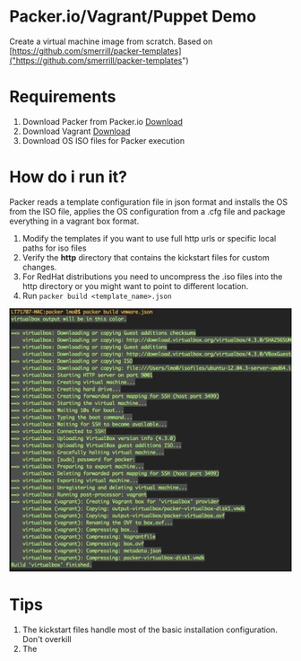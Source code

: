 Packer.io/Vagrant/Puppet Demo
===========

Create a virtual machine image from scratch. Based on [https://github.com/smerrill/packer-templates]("https://github.com/smerrill/packer-templates")

Requirements
===========

1. Download Packer from Packer.io [Download](http://www.packer.io/downloads.html)
2. Download Vagrant [Download](http://downloads.vagrantup.com/)
3. Download OS ISO files for Packer execution

How do i run it?
==============

Packer reads a template configuration file in json format and installs the OS from the ISO file, applies the OS configuration from a .cfg file and package everything in a vagrant box format.

1. Modify the templates if you want to use full http urls or specific local paths for iso files 
2. Verify the **http** directory that contains the kickstart files for custom changes.
3. For RedHat distributions you need to uncompress the .iso files into the http directory or you might want to point to different location.
4. Run ```packer build <template_name>.json```

![packer ouput](http://github.com/lmayorga1980/packer-demo/raw/master/packer-image.png)

Tips
====

1. The kickstart files handle most of the basic installation configuration. Don't overkill
2. The <template>.json file user needs to match the default user created on the kickstart file

Oracle Linux Example
======

1. Create Oracle Linux Image ```packer build -only=virtualbox templates\oracle.json```
2. Download JRockit to **files** folder (**jrockit-jdk1.6.0_45-R28.2.7-4.1.0-64.bin**) 
2. Add Vagrant Box ```vagrant box add packer packer_virtualbox_virtualbox.box```
3. Run Vagrant Box ```vagrant up``` (Run from **vagrat/oracle**) 
4. Wait for Puppet Enterprise Installation...
5. SSH to Virtual Machine (```vagrant ssh```)
6. Execute ```sudo /usr/local/bin/puppet agent -t```
7. Restart the virtual machine ```sudo reboot```

